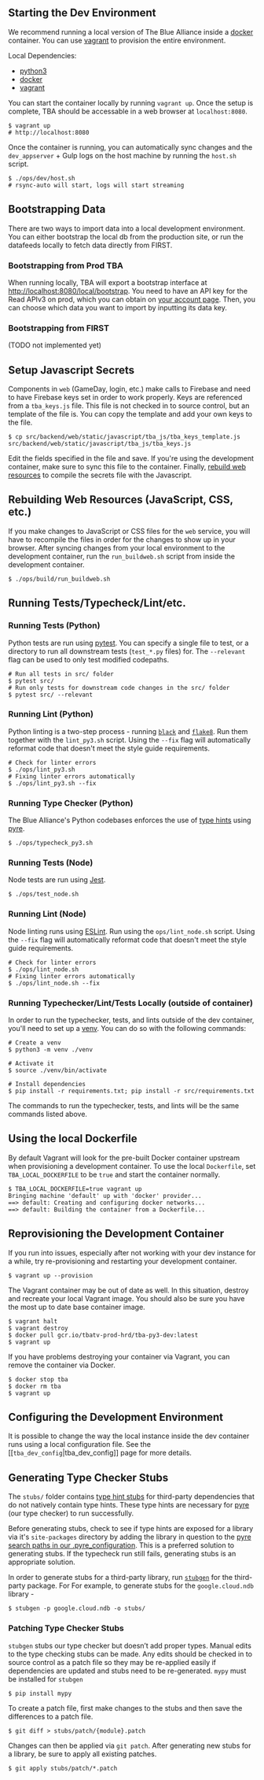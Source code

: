 ## Starting the Dev Environment

We recommend running a local version of The Blue Alliance inside a [docker](https://www.docker.com/) container. You can use [vagrant](https://www.vagrantup.com/) to provision the entire environment.

Local Dependencies:
 - [python3](https://wiki.python.org/moin/BeginnersGuide/Download)
 - [docker](https://www.docker.com/)
 - [vagrant](https://www.vagrantup.com/)

You can start the container locally by running `vagrant up`. Once the setup is complete, TBA should be accessable in a web browser at `localhost:8080`.

```
$ vagrant up
# http://localhost:8080
```

Once the container is running, you can automatically sync changes and the `dev_appserver` + Gulp logs on the host machine by running the `host.sh` script.

```
$ ./ops/dev/host.sh
# rsync-auto will start, logs will start streaming
```

## Bootstrapping Data

There are two ways to import data into a local development environment. You can either bootstrap the local db from the production site, or run the datafeeds locally to fetch data directly from FIRST.

### Bootstrapping from Prod TBA

When running locally, TBA will export a bootstrap interface at [http://localhost:8080/local/bootstrap](http://localhost:8080/local/bootstrap). You need to have an API key for the Read APIv3 on prod, which you can obtain on [your account page](https://www.thebluealliance.com/account). Then, you can choose which data you want to import by inputting its data key.

### Bootstrapping from FIRST

(TODO not implemented yet)

## Setup Javascript Secrets

Components in `web` (GameDay, login, etc.) make calls to Firebase and need to have Firebase keys set in order to work properly. Keys are referenced from a `tba_keys.js` file. This file is not checked in to source control, but an template of the file is. You can copy the template and add your own keys to the file.

```
$ cp src/backend/web/static/javascript/tba_js/tba_keys_template.js src/backend/web/static/javascript/tba_js/tba_keys.js
```

Edit the fields specified in the file and save. If you're using the development container, make sure to sync this file to the container. Finally, [rebuild web resources](https://github.com/the-blue-alliance/the-blue-alliance/wiki/Development-Runbook#rebuilding-web-resources-javascript-css-etc) to compile the secrets file with the Javascript.

## Rebuilding Web Resources (JavaScript, CSS, etc.)

If you make changes to JavaScript or CSS files for the `web` service, you will have to recompile the files in order for the changes to show up in your browser. After syncing changes from your local environment to the development container, run the `run_buildweb.sh` script from inside the development container.

```
$ ./ops/build/run_buildweb.sh
```

## Running Tests/Typecheck/Lint/etc.

### Running Tests (Python)
Python tests are run using [pytest](https://docs.pytest.org/en/latest/). You can specify a single file to test, or a directory to run all downstream tests (`test_*.py` files) for. The `--relevant` flag can be used to only test modified codepaths.
```
# Run all tests in src/ folder
$ pytest src/
# Run only tests for downstream code changes in the src/ folder
$ pytest src/ --relevant
```

### Running Lint (Python)
Python linting is a two-step process - running [`black`](https://black.readthedocs.io/en/stable/) and [`flake8`](https://flake8.pycqa.org/en/latest/). Run them together with the `lint_py3.sh` script. Using the `--fix` flag will automatically reformat code that doesn't meet the style guide requirements.
```
# Check for linter errors
$ ./ops/lint_py3.sh
# Fixing linter errors automatically
$ ./ops/lint_py3.sh --fix
```

### Running Type Checker (Python)
The Blue Alliance's Python codebases enforces the use of [type hints](https://www.python.org/dev/peps/pep-0484/) using [pyre](https://pyre-check.org/).
```
$ ./ops/typecheck_py3.sh
```

### Running Tests (Node)
Node tests are run using [Jest](https://jestjs.io/).
```
$ ./ops/test_node.sh
```

### Running Lint (Node)
Node linting runs using [ESLint](https://eslint.org/). Run using the `ops/lint_node.sh` script. Using the `--fix` flag will automatically reformat code that doesn't meet the style guide requirements.
```
# Check for linter errors
$ ./ops/lint_node.sh
# Fixing linter errors automatically
$ ./ops/lint_node.sh --fix
```

### Running Typechecker/Lint/Tests Locally (outside of container)

In order to run the typechecker, tests, and lints outside of the dev container, you'll need to set up a [venv](https://docs.python.org/3/tutorial/venv.html). You can do so with the following commands:

```
# Create a venv
$ python3 -m venv ./venv

# Activate it
$ source ./venv/bin/activate

# Install dependencies
$ pip install -r requirements.txt; pip install -r src/requirements.txt
```

The commands to run the typechecker, tests, and lints will be the same commands listed above.

## Using the local Dockerfile
By default Vagrant will look for the pre-built Docker container upstream when provisioning a development container. To use the local `Dockerfile`, set `TBA_LOCAL_DOCKERFILE` to be `true` and start the container normally.

```
$ TBA_LOCAL_DOCKERFILE=true vagrant up
Bringing machine 'default' up with 'docker' provider...
==> default: Creating and configuring docker networks...
==> default: Building the container from a Dockerfile...
```

## Reprovisioning the Development Container
If you run into issues, especially after not working with your dev instance for a while, try re-provisioning and restarting your development container.

```
$ vagrant up --provision
```

The Vagrant container may be out of date as well. In this situation, destroy and recreate your local Vagrant image. You should also be sure you have the most up to date base container image.

```
$ vagrant halt
$ vagrant destroy
$ docker pull gcr.io/tbatv-prod-hrd/tba-py3-dev:latest
$ vagrant up
```

If you have problems destroying your container via Vagrant, you can remove the container via Docker.

```
$ docker stop tba
$ docker rm tba
$ vagrant up
```

## Configuring the Development Environment

It is possible to change the way the local instance inside the dev container runs using a local configuration file. See the [[`tba_dev_config`|tba_dev_config]] page for more details.

## Generating Type Checker Stubs
The `stubs/` folder contains [type hint stubs](https://www.python.org/dev/peps/pep-0484/#stub-files) for third-party dependencies that do not natively contain type hints. These type hints are necessary for [pyre](https://pyre-check.org/) (our type checker) to run successfully.

Before generating stubs, check to see if type hints are exposed for a library via it's `site-packages` directory by adding the library in question to the [pyre search paths in our .pyre_configuration](https://github.com/the-blue-alliance/the-blue-alliance/blob/py3/.pyre_configuration). This is a preferred solution to generating stubs. If the typecheck run still fails, generating stubs is an appropriate solution.

In order to generate stubs for a third-party library, run [`stubgen`](https://mypy.readthedocs.io/en/stable/stubgen.html) for the third-party package. For For example, to generate stubs for the `google.cloud.ndb` library -

```
$ stubgen -p google.cloud.ndb -o stubs/
```

### Patching Type Checker Stubs
`stubgen` stubs our type checker but doesn’t add proper types. Manual edits to the type checking stubs can be made. Any edits should be checked in to source control as a patch file so they may be re-applied easily if dependencies are updated and stubs need to be re-generated. `mypy` must be installed for `stubgen`
```
$ pip install mypy
```

To create a patch file, first make changes to the stubs and then save the differences to a patch file.
```
$ git diff > stubs/patch/{module}.patch
```

Changes can then be applied via `git patch`.  After generating new stubs for a library, be sure to apply all existing patches.
```
$ git apply stubs/patch/*.patch
```

